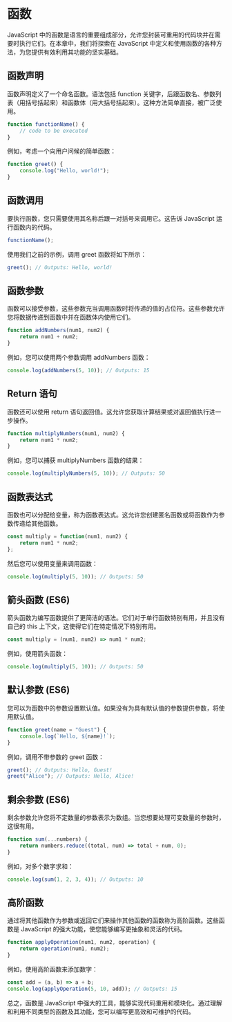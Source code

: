 # 函数

JavaScript 中的函数是语言的重要组成部分，允许您封装可重用的代码块并在需要时执行它们。在本章中，我们将探索在 JavaScript 中定义和使用函数的各种方法，为您提供有效利用其功能的坚实基础。

## 函数声明

函数声明定义了一个命名函数。语法包括 function 关键字，后跟函数名、参数列表（用括号括起来）和函数体（用大括号括起来）。这种方法简单直接，被广泛使用。

```javascript
function functionName() {
    // code to be executed
}
```

例如，考虑一个向用户问候的简单函数：

```javascript
function greet() {
    console.log("Hello, world!");
}
```

## 函数调用

要执行函数，您只需要使用其名称后跟一对括号来调用它。这告诉 JavaScript 运行函数内的代码。

```javascript
functionName();
```

使用我们之前的示例，调用 greet 函数将如下所示：

```javascript
greet(); // Outputs: Hello, world!
```

## 函数参数

函数可以接受参数，这些参数充当调用函数时将传递的值的占位符。这些参数允许您将数据传递到函数中并在函数体内使用它们。

```javascript
function addNumbers(num1, num2) {
    return num1 + num2;
}
```

例如，您可以使用两个参数调用 addNumbers 函数：

```javascript
console.log(addNumbers(5, 10)); // Outputs: 15
```

## Return 语句

函数还可以使用 return 语句返回值。这允许您获取计算结果或对返回值执行进一步操作。

```javascript
function multiplyNumbers(num1, num2) {
    return num1 * num2;
}
```

例如，您可以捕获 multiplyNumbers 函数的结果：

```javascript
console.log(multiplyNumbers(5, 10)); // Outputs: 50
```

## 函数表达式

函数也可以分配给变量，称为函数表达式。这允许您创建匿名函数或将函数作为参数传递给其他函数。

```javascript
const multiply = function(num1, num2) {
    return num1 * num2;
};
```

然后您可以使用变量来调用函数：

```javascript
console.log(multiply(5, 10)); // Outputs: 50
```

## 箭头函数 (ES6)

箭头函数为编写函数提供了更简洁的语法。它们对于单行函数特别有用，并且没有自己的 this 上下文，这使得它们在特定情况下特别有用。

```javascript
const multiply = (num1, num2) => num1 * num2;
```

例如，使用箭头函数：

```javascript
console.log(multiply(5, 10)); // Outputs: 50
```

## 默认参数 (ES6)

您可以为函数中的参数设置默认值。如果没有为具有默认值的参数提供参数，将使用默认值。

```javascript
function greet(name = "Guest") {
    console.log(`Hello, ${name}!`);
}
```

例如，调用不带参数的 greet 函数：

```javascript
greet(); // Outputs: Hello, Guest!
greet("Alice"); // Outputs: Hello, Alice!
```

## 剩余参数 (ES6)

剩余参数允许您将不定数量的参数表示为数组。当您想要处理可变数量的参数时，这很有用。

```javascript
function sum(...numbers) {
    return numbers.reduce((total, num) => total + num, 0);
}
```

例如，对多个数字求和：

```javascript
console.log(sum(1, 2, 3, 4)); // Outputs: 10
```

## 高阶函数

通过将其他函数作为参数或返回它们来操作其他函数的函数称为高阶函数。这些函数是 JavaScript 的强大功能，使您能够编写更抽象和灵活的代码。

```javascript
function applyOperation(num1, num2, operation) {
    return operation(num1, num2);
}
```

例如，使用高阶函数来添加数字：

```javascript
const add = (a, b) => a + b;
console.log(applyOperation(5, 10, add)); // Outputs: 15
```

总之，函数是 JavaScript 中强大的工具，能够实现代码重用和模块化。通过理解和利用不同类型的函数及其功能，您可以编写更高效和可维护的代码。


